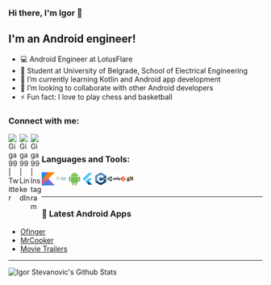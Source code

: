 ﻿### Hi there, I'm Igor 👋

## I'm an Android engineer!
- 💻 Android Engineer at LotusFlare
- 🏫 Student at University of Belgrade, School of Electrical Engineering
- 🌱 I’m currently learning Kotlin and Android app development
- 👯 I’m looking to collaborate with other Android developers
- ⚡ Fun fact: I love to play chess and basketball

### Connect with me:

[<img align="left" alt="Giga99 | Twitter" width="22px" src="https://cdn.jsdelivr.net/npm/simple-icons@v3/icons/twitter.svg" />][twitter]
[<img align="left" alt="Giga99 | LinkedIn" width="22px" src="https://cdn.jsdelivr.net/npm/simple-icons@v3/icons/linkedin.svg" />][linkedin]
[<img align="left" alt="Giga99 | Instagram" width="22px" src="https://cdn.jsdelivr.net/npm/simple-icons@v3/icons/instagram.svg" />][instagram]

<br/>

### Languages and Tools:

<img align="left" alt="Kotlin" width="26px" src="https://raw.githubusercontent.com/github/explore/80688e429a7d4ef2fca1e82350fe8e3517d3494d/topics/kotlin/kotlin.png" />
<img align="left" alt="Java" width="26px" src="https://raw.githubusercontent.com/github/explore/80688e429a7d4ef2fca1e82350fe8e3517d3494d/topics/java/java.png" />
<img align="left" alt="Android" width="26px" src="https://raw.githubusercontent.com/github/explore/80688e429a7d4ef2fca1e82350fe8e3517d3494d/topics/android/android.png" />
<img align="left" alt="Flutter" width="26px" src="https://raw.githubusercontent.com/github/explore/80688e429a7d4ef2fca1e82350fe8e3517d3494d/topics/flutter/flutter.png" />
<img align="left" alt="CPP" width="26px" src="https://raw.githubusercontent.com/github/explore/80688e429a7d4ef2fca1e82350fe8e3517d3494d/topics/cpp/cpp.png" />
<img align="left" alt="Unity" width="26px" src="https://raw.githubusercontent.com/github/explore/80688e429a7d4ef2fca1e82350fe8e3517d3494d/topics/unity/unity.png" />
<img align="left" alt="Git" width="26px" src="https://raw.githubusercontent.com/github/explore/80688e429a7d4ef2fca1e82350fe8e3517d3494d/topics/git/git.png" />

<br />
<br />

---

### 📕 Latest Android Apps
<!-- APPS-LIST:START -->
- [Ofinger](https://play.google.com/store/apps/details?id=aplikacija.apl.ofinger)
- [MrCooker](https://play.google.com/store/apps/details?id=mr.cooker.mrcooker)
- [Movie Trailers](https://play.google.com/store/apps/details?id=com.mt.movietrailers)
<!-- APPS-LIST:END -->

---

<img align="left" alt="Igor Stevanovic's Github Stats" src="https://github-readme-stats.vercel.app/api?username=Giga99&show_icons=true&hide_border=true"/>

[twitter]: https://twitter.com/igor_s1999
[instagram]: https://www.instagram.com/stevanoviic10/
[linkedin]: https://www.linkedin.com/in/igor-stevanovic-b5a2b3157/
